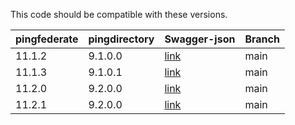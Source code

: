 This code should be compatible with these versions.   

| pingfederate | pingdirectory  | Swagger-json | Branch       |    
| :----------- | :------------- | :----------- | :------------|   
| 11.1.2       | 9.1.0.0        | [link](11.1.2/swagger.json)   | main         |  
| 11.1.3       | 9.1.0.1        | [link](11.1.3/swagger.json)   | main         |   
| 11.2.0       | 9.2.0.0        | [link](11.2.0/swagger.json)   | main         |   
| 11.2.1       | 9.2.0.0        | [link](11.2.1/swagger.json)   | main         |   


